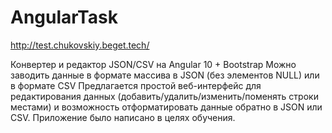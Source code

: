 # AngularTask

http://test.chukovskiy.beget.tech/

Конвертер и редактор JSON/CSV на Angular 10 + Bootstrap
Можно заводить данные в формате массива в JSON (без элементов NULL) или в формате CSV
Предлагается простой веб-интерфейс для редактирования данных (добавить/удалить/изменить/поменять строки местами) и возможность отформатировать данные обратно в JSON или CSV.
Приложение было написано в целях обучения.

